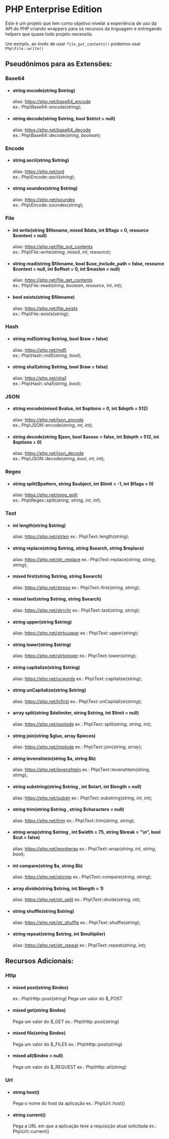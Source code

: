 # PHP Enterprise Edition

Este é um projeto que tem como objetivo nivelar a experiência de uso da API do PHP criando wrappers para os recursos da linguagem e entregando helpers que quase todo projeto necessita.

Um exmplo, ao invés de usar `file_put_contents()` podemos usar `Php\File::write()`

## Pseudônimos para as Extensões:

### Base64
 - #### **string encode(string $string)<br>**
   alias: https://php.net/base64_encode<br>
   ex.: Php\Base64::encode(_string_);
 - #### **string decode(string $string, bool $strict = null)<br>**
   alias: https://php.net/base64_decode<br>
   ex.: Php\Base64::decode(_string_, _boolean_);
 
### Encode
 - #### **string ascii(string $string)<br>**
   alias: https://php.net/ord<br>
   ex.: Php\Encode::ascii(_string_);
 - #### **string soundex(string $string)<br>**
   alias: https://php.net/soundex<br>
   ex.: Php\Encode::soundex(_string_);
 
### File
 - #### **int write(string $filename, mixed $data, int $flags = 0, resource $context = null)<br>**
   alias: https://php.net/file_put_contents<br>
   ex.: Php\File::write(_string_, _mixed_, _int_, _resource_);
 - #### **string read(string $filename, bool $use_include_path = false, resource $context = null, int $offset = 0, int $maxlen = null)<br>**
   alias: https://php.net/file_get_contents<br>
   ex.: Php\File::read(_string_, _boolean_, _resource_, _ìnt_, _ìnt_);
 - #### **bool exists(string $filename)<br>**
   alias: https://php.net/file_exists<br>
   ex.: Php\File::exists(_string_);
 
### Hash
 - #### **string md5(string $string, bool $raw = false)<br>**
   alias: https://php.net/md5<br>
   ex.: Php\Hash::md5(_string_, _bool_);
 - #### **string sha1(string $string, bool $raw = false)<br>**
   alias: https://php.net/sha1<br>
   ex.: Php\Hash::sha1(_string_, _bool_);

### JSON
 - #### **string encode(mixed $value, int $options = 0, int $depth = 512)<br>**
   alias: https://php.net/json_encode<br>
   ex.: Php\JSON::encode(_string_, _int_, _int_);
 - #### **string decode(string $json, bool $assoc = false, int $depth = 512, int $options = 0)<br>**
   alias: https://php.net/json_decode<br>
   ex.: Php\JSON::decode(_string_, _bool_, _int_, _int_);

### Regex
 - #### **string split($pattern, string $subject, int $limit = -1, int $flags = 0)<br>**
   alias: https://php.net/preg_split<br>
   ex.: Php\Regex::split(_string_, _string_, _int_, _int_);

### Text
 - #### **int length(string $string)<br>**
   alias: https://php.net/strlen
   ex.: Php\Text::length(_string_);
   
 - #### **string replace(string $string, string $search, string $replace)<br>**
   alias: https://php.net/str_replace
   ex.: Php\Text::replace(_string_, _string_, _string_);
   
 - #### **mixed first(string $string, string $search)<br>**
   alias: https://php.net/strpos
   ex.: Php\Text::first(_string_, _string_);
   
 - #### **mixed last(string $string, string $search)<br>**
   alias: https://php.net/strrchr
   ex.: Php\Text::last(_string_, _string_);
   
 - #### **string upper(string $string)<br>**
   alias: https://php.net/strtoupper
   ex.: Php\Text::upper(_string_);
   
 - #### **string lower(string $string)<br>**
   alias: https://php.net/strtolower
   ex.: Php\Text::lower(_string_);
   
 - #### **string capitalize(string $string)<br>**
   alias: https://php.net/ucwords
   ex.: Php\Text::capitalize(_string_);
   
 - #### **string unCapitalize(string $string)<br>**
   alias: https://php.net/lcfirst
   ex.: Php\Text::unCapitalize(_string_);
   
 - #### **array split(string $delimiter, string $string, int $limit = null)<br>**
   alias: https://php.net/explode
   ex.: Php\Text::split(_string_, _string_, _int_);
   
 - #### **string join(string $glue, array $pieces)<br>**
   alias: https://php.net/implode
   ex.: Php\Text::join(_string_, _array_);
   
 - #### **string levenshtein(string $a, string $b)<br>**
   alias: https://php.net/levenshtein
   ex.: Php\Text::levenshtein(_string_, _string_);
   
 - #### **string substring(string $string , int $start, int $length = null)<br>**
   alias: https://php.net/substr
   ex.: Php\Text::substring(_string_, _int_, _int_);
   
 - #### **string trim(string $string , string $characters = null)<br>**
   alias: https://php.net/trim
   ex.: Php\Text::trim(_string_, _string_);
   
 - #### **string wrap(string $string , int $width = 75, string $break = "\n", bool $cut = false)<br>**
   alias: https://php.net/wordwrap
   ex.: Php\Text::wrap(_string_, _int_, _string_, _bool_);
   
 - #### **int compare(string $a, string $b)<br>**
   alias: https://php.net/strcmp
   ex.: Php\Text::compare(_string_, _string_);
   
 - #### **array divide(string $string, int $length = 1)<br>**
   alias: https://php.net/str_split
   ex.: Php\Text::divide(_string_, _int_);
   
 - #### **string shuffle(string $string)<br>**
   alias: https://php.net/str_shuffle
   ex.: Php\Text::shuffle(_string_);
   
 - #### **string repeat(string $string, int $multiplier)<br>**
   alias: https://php.net/str_repeat
   ex.: Php\Text::repeat(_string_, _int_);
   
## Recursos Adicionais:

### Http
 - #### **mixed post(string $index)<br>**
   ex.: Php\Http::post(_string_)
   Pega um valor do $_POST
   
 - #### **mixed get(string $index)<br>**
   Pega um valor do $_GET
   ex.: Php\Http::post(_string_)
   
 - #### **mixed file(string $index)<br>**
   Pega um valor do $_FILES
   ex.: Php\Http::post(_string_)
   
 - #### **mixed all($index = null)<br>**
   Pega um valor do $_REQUEST
   ex.: Php\Http::all(_string_)

### Url
 - #### **string host()<br>**
   Pega o nome do host da aplicação
   ex.: Php\Url::host()
 
 - #### **string current()<br>**
   Pega a URL em que a aplicação teve a requisição atual solicitada
   ex.: Php\Url::current()
   
   
